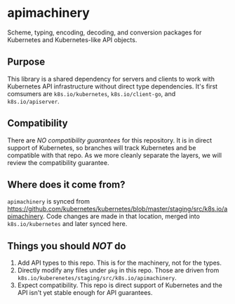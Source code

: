 # apimachinery

Scheme, typing, encoding, decoding, and conversion packages for Kubernetes and Kubernetes-like API objects.


## Purpose

This library is a shared dependency for servers and clients to work with Kubernetes API infrastructure without direct 
type dependencies.  It's first comsumers are `k8s.io/kubernetes`, `k8s.io/client-go`, and `k8s.io/apiserver`.


## Compatibility

There are *NO compatibility guarantees* for this repository.  It is in direct support of Kubernetes, so branches
will track Kubernetes and be compatible with that repo.  As we more cleanly separate the layers, we will review the
compatibility guarantee.


## Where does it come from?

`apimachinery` is synced from https://github.com/kubernetes/kubernetes/blob/master/staging/src/k8s.io/apimachinery.
Code changes are made in that location, merged into `k8s.io/kubernetes` and later synced here.


## Things you should *NOT* do

 1. Add API types to this repo.  This is for the machinery, not for the types.
 2. Directly modify any files under `pkg` in this repo.  Those are driven from `k8s.io/kuberenetes/staging/src/k8s.io/apimachinery`.
 3. Expect compatibility.  This repo is direct support of Kubernetes and the API isn't yet stable enough for API guarantees.
